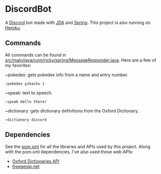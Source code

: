 # DiscordBot
A [Discord](https://discordapp.com/) bot made with [JDA](https://github.com/DV8FromTheWorld/JDA) and [Spring](https://spring.io/). This project is also running on [Heroku](https://dashboard.heroku.com/apps).

## Commands
All commands can be found in [src/main/java/com/ricky/spring/MessageResponder.java](https://github.com/RickyDiculous/DiscordBot/blob/master/src/main/java/com/ricky/spring/MessageResponder.java).
Here are a few of my favorites:

~pokedex: gets pokedex info from a name and entry number.
```
~pokedex pikachu 1
```

~speak: text to speech.
```
~speak Hello there!
```

~dictionary: gets dictionary definitions from the Oxford Dictionary.
```
~dictionary discord
```

## Dependencies
See the [pom.xml](https://github.com/RickyDiculous/DiscordBot/blob/master/pom.xml) for all the libraries and APIs used by this project.
Along with the pom.xml dependencies, I've also used these web APIs:
* [Oxford Dictionaries API](https://developer.oxforddictionaries.com/)
* [freegeoip.net](http://freegeoip.net/)